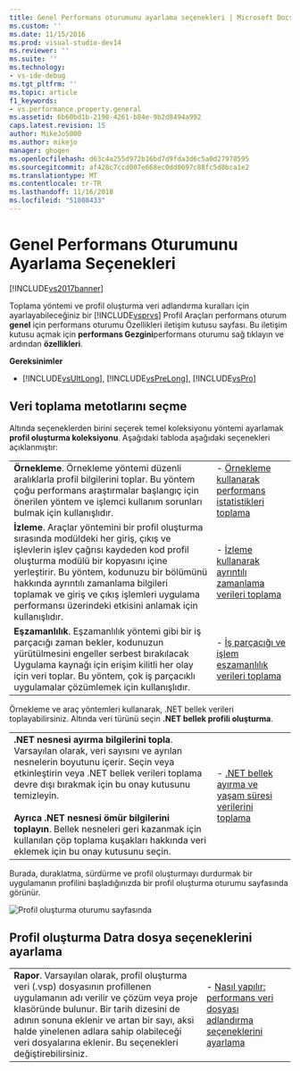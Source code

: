 ```yaml
---
title: Genel Performans oturumunu ayarlama seçenekleri | Microsoft Docs
ms.custom: ''
ms.date: 11/15/2016
ms.prod: visual-studio-dev14
ms.reviewer: ''
ms.suite: ''
ms.technology:
- vs-ide-debug
ms.tgt_pltfrm: ''
ms.topic: article
f1_keywords:
- vs.performance.property.general
ms.assetid: 6b60bd1b-2198-4261-b84e-9b2d8494a992
caps.latest.revision: 15
author: MikeJo5000
ms.author: mikejo
manager: ghogen
ms.openlocfilehash: d63c4a255d972b16bd7d9fda3d6c5a0d27978595
ms.sourcegitcommit: af428c7ccd007e668ec0dd8697c88fc5d8bca1e2
ms.translationtype: MT
ms.contentlocale: tr-TR
ms.lasthandoff: 11/16/2018
ms.locfileid: "51808433"
---
```

# <a name="setting-general-performance-session-options"></a>Genel Performans Oturumunu Ayarlama Seçenekleri
[!INCLUDE[vs2017banner](../includes/vs2017banner.md)]

Toplama yöntemi ve profil oluşturma veri adlandırma kuralları için ayarlayabileceğiniz bir [!INCLUDE[vsprvs](../includes/vsprvs-md.md)] Profil Araçları performans oturum **genel** için performans oturumu Özellikleri iletişim kutusu sayfası. Bu iletişim kutusu açmak için **performans Gezgini**performans oturumu sağ tıklayın ve ardından **özellikleri**.  
  
 **Gereksinimler**  
  
-   [!INCLUDE[vsUltLong](../includes/vsultlong-md.md)], [!INCLUDE[vsPreLong](../includes/vsprelong-md.md)], [!INCLUDE[vsPro](../includes/vspro-md.md)]  
  
## <a name="choosing-data-collection-methods"></a>Veri toplama metotlarını seçme  
 Altında seçeneklerden birini seçerek temel koleksiyonu yöntemi ayarlamak **profil oluşturma koleksiyonu**. Aşağıdaki tabloda aşağıdaki seçenekleri açıklanmıştır:  
  
|||  
|-|-|  
|**Örnekleme**. Örnekleme yöntemi düzenli aralıklarla profil bilgilerini toplar. Bu yöntem çoğu performans araştırmalar başlangıç için önerilen yöntem ve işlemci kullanım sorunları bulmak için kullanışlıdır.|-   [Örnekleme kullanarak performans istatistikleri toplama](../profiling/collecting-performance-statistics-by-using-sampling.md)|  
|**İzleme**. Araçlar yöntemini bir profil oluşturma sırasında modüldeki her giriş, çıkış ve işlevlerin işlev çağrısı kaydeden kod profil oluşturma modülü bir kopyasını içine yerleştirir. Bu yöntem, kodunuzu bir bölümünü hakkında ayrıntılı zamanlama bilgileri toplamak ve giriş ve çıkış işlemleri uygulama performansı üzerindeki etkisini anlamak için kullanışlıdır.|-   [İzleme kullanarak ayrıntılı zamanlama verileri toplama](../profiling/collecting-detailed-timing-data-by-using-instrumentation.md)|  
|**Eşzamanlılık**. Eşzamanlılık yöntemi gibi bir iş parçacığı zaman bekler, kodunuzun yürütülmesini engeller serbest bırakılacak Uygulama kaynağı için erişim kilitli her olay için veri toplar. Bu yöntem, çok iş parçacıklı uygulamalar çözümlemek için kullanışlıdır.|-   [İş parçacığı ve işlem eşzamanlılık verileri toplama](../profiling/collecting-thread-and-process-concurrency-data.md)|  
  
 Örnekleme ve araç yöntemleri kullanarak, .NET bellek verileri toplayabilirsiniz. Altında veri türünü seçin **.NET bellek profili oluşturma**.  
  
|||  
|-|-|  
|**.NET nesnesi ayırma bilgilerini topla**. Varsayılan olarak, veri sayısını ve ayrılan nesnelerin boyutunu içerir. Seçin veya etkinleştirin veya .NET bellek verileri toplama devre dışı bırakmak için bu onay kutusunu temizleyin.<br /><br /> **Ayrıca .NET nesnesi ömür bilgilerini toplayın**. Bellek nesneleri geri kazanmak için kullanılan çöp toplama kuşakları hakkında veri eklemek için bu onay kutusunu seçin.|-   [.NET bellek ayırma ve yaşam süresi verilerini toplama](../profiling/collecting-dotnet-memory-allocation-and-lifetime-data.md)|  
  
 Burada, duraklatma, sürdürme ve profil oluşturmayı durdurmak bir uygulamanın profilini başladığınızda bir profil oluşturma oturumu sayfasında görünür.  
  
 ![Profil oluşturma oturumu sayfasında](../profiling/media/prof-profilingsessionpage.png "PROF_ProfilingSessionPage")  
  
## <a name="setting-profiling-datra-file-options"></a>Profil oluşturma Datra dosya seçeneklerini ayarlama  
  
|||  
|-|-|  
|**Rapor**. Varsayılan olarak, profil oluşturma veri (.vsp) dosyasının profillenen uygulamanın adı verilir ve çözüm veya proje klasöründe bulunur. Bir tarih dizesini de adının sonuna eklenir ve artan bir sayı, aksi halde yinelenen adlara sahip olabileceği veri dosyalarına eklenir. Bu seçenekleri değiştirebilirsiniz.|-   [Nasıl yapılır: performans veri dosyası adlandırma seçeneklerini ayarlama](../profiling/how-to-set-performance-data-file-name-options.md)|



